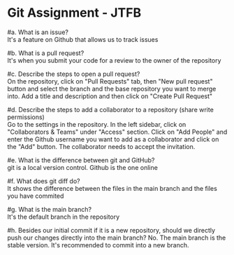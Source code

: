 # Git Assignment - JTFB

#a. What is an issue?  
It's a feature on Github that allows us to track issues

#b. What is a pull request?  
It's when you submit your code for a review to the owner of the repository

#c. Describe the steps to open a pull request?  
On the repository, click on "Pull Requests" tab, then "New pull request" button and select the branch and the base repository you want to merge into. Add a title and description and then click on "Create Pull Request"

#d. Describe the steps to add a collaborator to a repository (share write permissions)  
Go to the settings in the repository. In the left sidebar, click on "Collaborators & Teams" under "Access" section. Click on "Add People" and enter the Github username you want to add as a collaborator and click on the "Add" button. The collaborator needs to accept the invitation.

#e. What is the difference between git and GitHub?  
git is a local version control. Github is the one online

#f. What does git diff do?  
It shows the difference between the files in the main branch and the files you have commited

#g. What is the main branch?  
It's the default branch in the repository

#h. Besides our initial commit if it is a new repository, should we directly push our changes directly into the main branch?
No. The main branch is the stable version. It's recommended to commit into a new branch.  
